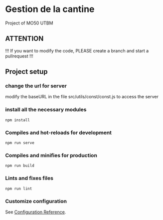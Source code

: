 # Gestion de la cantine
Project of MO50 UTBM

## ATTENTION
!!! If you want to modify the code, PLEASE create a branch and start a pullrequest !!!


## Project setup

### change the url for server
modify the baseURL in the file src/utils/const/const.js to access the server

### install all the necessary modules 
```
npm install
```

### Compiles and hot-reloads for development
```
npm run serve
```

### Compiles and minifies for production
```
npm run build
```

### Lints and fixes files
```
npm run lint
```

### Customize configuration
See [Configuration Reference](https://cli.vuejs.org/config/).
